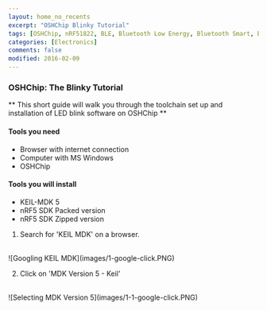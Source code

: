 ```yaml
---
layout: home_no_recents
excerpt: "OSHChip Blinky Tutorial"
tags: [OSHChip, nRF51822, BLE, Bluetooth Low Energy, Bluetooth Smart, Blinky, Tutorial]
categories: [Electronics]
comments: false
modified: 2016-02-09
---
```


### OSHChip: The Blinky Tutorial

** This short guide will walk you through the toolchain set up and installation
of LED blink software on OSHChip **

#### Tools you need ####
- Browser with internet connection
- Computer with MS Windows
- OSHChip


#### Tools you will install ####
- KEIL-MDK 5
- nRF5 SDK Packed version
- nRF5 SDK Zipped version

1.  Search for 'KEIL MDK' on a browser.
<BR>
![Googling KEIL MDK](images/1-google-click.PNG)

2.  Click on 'MDK Version 5 - Keil'
<BR>
![Selecting MDK Version 5](images/1-1-google-click.PNG)


